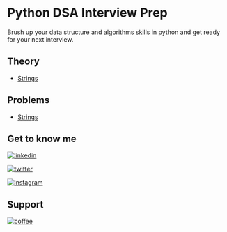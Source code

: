 
# Python DSA Interview Prep

Brush up your data structure and algorithms skills in python and get ready for your next interview.



## Theory

 - [Strings](https://github.com/rusuraluca/python_interview_prep/blob/main/Strings/Strings.md)

 ## Problems
 - [Strings](https://github.com/rusuraluca/python_interview_prep/tree/main/Strings/Problems)


## Get to know me
[![linkedin](https://img.shields.io/badge/linkedin-0A66C2?style=for-the-badge&logo=linkedin&logoColor=white)](https://www.linkedin.com/in/ralucamariarusu/)

[![twitter](https://img.shields.io/badge/twitter-1DA1F2?style=for-the-badge&logo=twitter&logoColor=white)](https://twitter.com/itsralucarusu)

[![instagram](https://img.shields.io/badge/instagram-B544C7?style=for-the-badge&logo=twitter&logoColor=white)](https://instagram.com/itsralucarusu)




## Support

[![coffee](https://cdn.buymeacoffee.com/buttons/default-black.png)](https://www.buymeacoffee.com/rusuraluca)
